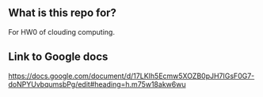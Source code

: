 ## What is this repo for?
For HW0 of clouding computing.

## Link to Google docs
https://docs.google.com/document/d/17LKIh5Ecmw5XOZB0pJH7IGsF0G7-doNPYUvbqumsbPg/edit#heading=h.m75w18akw6wu
